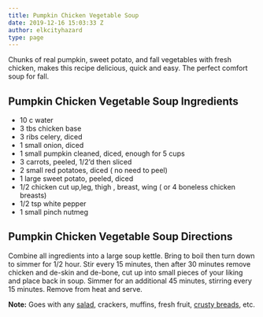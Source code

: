 ```yaml
---
title: Pumpkin Chicken Vegetable Soup
date: 2019-12-16 15:03:33 Z
author: elkcityhazard
type: page
---
```


Chunks of real pumpkin, sweet potato, and fall vegetables with fresh chicken, makes this recipe delicious, quick and easy. The perfect comfort soup for fall.

## Pumpkin Chicken Vegetable Soup Ingredients

  * 10 c water
  * 3 tbs chicken base
  * 3 ribs celery, diced
  * 1 small onion, diced
  * 1 small pumpkin cleaned, diced, enough for 5 cups
  * 3 carrots, peeled, 1/2&#8217;d then sliced
  * 2 small red potatoes, diced ( no need to peel)
  * 1 large sweet potato, peeled, diced
  * 1/2 chicken cut up,leg, thigh , breast, wing ( or 4 boneless chicken breasts)
  * 1/2 tsp white pepper
  * 1 small pinch nutmeg

## Pumpkin Chicken Vegetable Soup Directions

Combine all ingredients into a large soup kettle. Bring to boil then turn down to simmer for 1/2 hour. Stir every 15 minutes, then after 30 minutes remove chicken and de-skin and de-bone, cut up into small pieces of your liking and place back in soup. Simmer for an additional 45 minutes, stirring every 15 minutes. Remove from heat and serve.

**Note:** Goes with any [salad][1], crackers, muffins, fresh fruit, [crusty breads][2], etc.

 [1]: /wordpress/vegetables-and-salad-recipes/
 [2]: /wordpress/easy-bread-recipes/easy-homemade-bread/